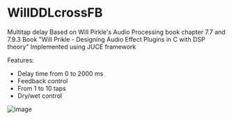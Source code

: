 # WillDDLcrossFB
 Multitap delay 
 Based on  Will Pirkle's Audio Processing book chapter 7.7 and 7.9.3
 Book "Will Prikle - Designing Audio Effect Plugins in C with DSP theory"
 Implemented using JUCE framework
 
 Features:
  - Delay time from 0 to 2000 ms
  - Feedback control
  - From 1 to 10 taps
  - Dry/wet control
 
![image](https://user-images.githubusercontent.com/66480309/149040214-7e1f5734-d0c5-46ff-b69b-d5b2d785acab.png)




